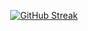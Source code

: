 <div align="center">

[![GitHub Streak](https://streak-stats.demolab.com?user=EmilIvanichkovv&theme=tokyonight_duo&hide_border=true&date_format=j%2Fn%5B%2FY%5D)](https://git.io/streak-stats)

</div>